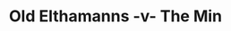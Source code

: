 ---
year: "1995"
serialNumber: "0180" 
game: "Old Elthamanns"
title: "Old Elthamanns -v- The Min"
gameLocation: ""
gameDate: ""
result: ""
resultType: ""
type: "game"
---